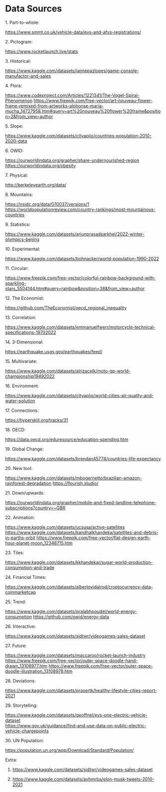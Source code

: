 # **Data Sources**

1\. Part-to-whole:

<https://www.smmt.co.uk/vehicle-data/evs-and-afvs-registrations/>

2\. Pictogram:

<https://www.rocketlaunch.live/stats>

3\. Historical:

<https://www.kaggle.com/datasets/jaimepazlopes/game-console-manufactor-and-sales>

4\. Flora:

<https://www.codeproject.com/Articles/1221341/The-Vogel-Spiral-Phenomenon>
<https://www.freepik.com/free-vector/art-nouveau-flower-frame-remixed-from-artworks-alphonse-maria-mucha_14727958.htm#query=art%20nouveau%20flower%20frame&position=2&from_view=author>  

5\. Slope:

<https://www.kaggle.com/datasets/cityapiio/countries-population-2010-2020-data>

6\. OWID:

<https://ourworldindata.org/grapher/share-undernourished-region>
https://ourworldindata.org/obesity

7\. Physical:

http://berkeleyearth.org/data/

8\. Mountains:

<https://nsidc.org/data/G10037/versions/1>  
<https://worldpopulationreview.com/country-rankings/most-mountainous-countries>

9\. Statistics:

https://www.kaggle.com/datasets/arjunprasadsarkhel/2022-winter-olympics-beijing

10\. Experimental:

<https://www.kaggle.com/datasets/bohnacker/world-population-1990-2022>

11\. Circular:

<https://www.freepik.com/free-vector/colorful-rainbow-background-with-sparkling-stars_5504144.htm#query=rainbow&position=38&from_view=author>

12\. The Economist:

<https://github.com/TheEconomist/oecd_regional_inequality>

13\. Correlation:

<https://www.kaggle.com/datasets/emmanuelfwerr/motorcycle-technical-specifications-19702022>

14\. 3-Dimensional:

<https://earthquake.usgs.gov/earthquakes/feed/>

15\. Multivariate:

<https://www.kaggle.com/datasets/alrizacelk/moto-gp-world-championship19492022>

16\. Environment:

<https://www.kaggle.com/datasets/cityapiio/world-cities-air-quality-and-water-polution>

17\. Connections:

<https://hyperskill.org/tracks/31>

18\. OECD:

<https://data.oecd.org/eduresource/education-spending.htm>

19\. Global Change:

<https://www.kaggle.com/datasets/brendan45774/countries-life-expectancy>

20\. New tool:

<https://www.kaggle.com/datasets/mbogernetto/brazilian-amazon-rainforest-degradation>
<https://flourish.studio/>

21\. Down/upwards:

<https://ourworldindata.org/grapher/mobile-and-fixed-landline-telephone-subscriptions?country=~GBR>

22\. Animation:

<https://www.kaggle.com/datasets/ucsusa/active-satellites>
<https://www.kaggle.com/datasets/kandhalkhandeka/satellites-and-debris-in-earths-orbit>
<https://www.freepik.com/free-vector/flat-design-earth-hour-planet-moon_12348715.htm>

23\. Tiles:

<https://www.kaggle.com/datasets/kkhandekar/sugar-world-production-consumption-and-trade>

24\. Financial Times:

<https://www.kaggle.com/datasets/albertovidalrod/croptocurrency-data-coinmarketcap>

25\. Trend:

<https://www.kaggle.com/datasets/pralabhpoudel/world-energy-consumption>
<https://github.com/owid/energy-data>

26\. Interactive:

<https://www.kaggle.com/datasets/sidtwr/videogames-sales-dataset>

27\. Future:

<https://www.kaggle.com/datasets/maccaroo/rocket-launch-industry>
<https://www.freepik.com/free-vector/outer-space-doodle-hand-drawn_13108977.htm>
<https://www.freepik.com/free-vector/outer-space-doodle-illustration_13108978.htm>

28\. Deviations:

<https://www.kaggle.com/datasets/prasertk/healthy-lifestyle-cities-report-2021>

29\. Storytelling:

<https://www.kaggle.com/datasets/geoffnel/evs-one-electric-vehicle-dataset>  
<https://www.gov.uk/guidance/find-and-use-data-on-public-electric-vehicle-chargepoints>

30\. UN Population:

<https://population.un.org/wpp/Download/Standard/Population/>

Extra:

1.  <https://www.kaggle.com/datasets/sidtwr/videogames-sales-dataset>

2.  <https://www.kaggle.com/datasets/ayhmrba/elon-musk-tweets-2010-2021>

